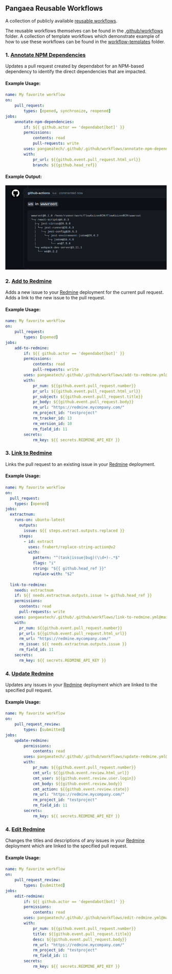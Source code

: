 ## Pangaea Reusable Workflows

A collection of publicly available [reusable workflows](https://docs.github.com/en/actions/using-workflows/reusing-workflows).

The reusable workflows themselves can be found in the [.github/workflows](.github/workflows) folder. A collection of template workflows which demonstrate example of how to use these workflows can be found in the [workflow-templates](./workflow-templates) folder.

### 1. [Annotate NPM Dependencies](.github/workflows/annotate-npm-dependencies.yml)

Updates a pull request created by dependabot for an NPM-based dependency to
identify the direct dependencies that are impacted.

#### Example Usage:

```yaml
name: My favorite workflow
on:
    pull_request:
        types: [opened, synchronize, reopened]
jobs:
    annotate-npm-dependencies:
        if: ${{ github.actor == 'dependabot[bot]' }}
        permissions:
            contents: read
            pull-requests: write
        uses: pangaeatech/.github/.github/workflows/annotate-npm-dependencies.yml@main
        with:
            pr_url: ${{github.event.pull_request.html_url}}
            branch: ${{github.head_ref}}
```

#### Example Output:

![Example Output](images/annotate-npm-dependencies.png)

### 2. [Add to Redmine](.github/workflows/add-to-redmine.yml)

Adds a new issue to your [Redmine](https://redmine.org/) deployment
for the current pull request. Adds a link to the new issue to the pull request.

#### Example Usage:

```yaml
name: My favorite workflow
on:
    pull_request:
        types: [opened]
jobs:
    add-to-redmine:
        if: ${{ github.actor == 'dependabot[bot]' }}
        permissions:
            contents: read
            pull-requests: write
        uses: pangaeatech/.github/.github/workflows/add-to-redmine.yml@main
        with:
            pr_num: ${{github.event.pull_request.number}}
            pr_url: ${{github.event.pull_request.html_url}}
            pr_subject: ${{github.event.pull_request.title}}
            pr_body: ${{github.event.pull_request.body}}
            rm_url: "https://redmine.mycompany.com/"
            rm_project_id: "testproject"
            rm_tracker_id: 13
            rm_version_id: 10
            rm_field_id: 11
        secrets:
            rm_key: ${{ secrets.REDMINE_API_KEY }}
```

### 3. [Link to Redmine](.github/workflows/link-to-redmine.yml)

Links the pull request to an existing issue in your [Redmine](https://redmine.org/) deployment.

#### Example Usage:

```yaml
name: My favorite workflow
on:
  pull_request:
    types: [opened]
jobs:
  extractnum:
    runs-on: ubuntu-latest
      outputs:
        issue: ${{ steps.extract.outputs.replaced }}
      steps:
        - id: extract
          uses: frabert/replace-string-action@v2
          with:
            pattern: "^(task|issue|bug)(\\d+)-.*$"
            flags: "i"
            string: "${{ github.head_ref }}"
            replace-with: "$2"

  link-to-redmine:
    needs: extractnum
    if: ${{ needs.extractnum.outputs.issue != github.head_ref }}
    permissions:
      contents: read
      pull-requests: write
    uses: pangaeatech/.github/.github/workflows/link-to-redmine.yml@main
    with:
      pr_num: ${{github.event.pull_request.number}}
      pr_url: ${{github.event.pull_request.html_url}}
      rm_url: "https://redmine.mycompany.com/"
      rm_issue: ${{ needs.extractnum.outputs.issue }}
      rm_field_id: 11
    secrets:
      rm_key: ${{ secrets.REDMINE_API_KEY }}
```

### 4. [Update Redmine](.github/workflows/update-redmine.yml)

Updates any issues in your [Redmine](https://redmine.org/) deployment which are linked to the specified pull request.

#### Example Usage:

```yaml
name: My favorite workflow
on:
    pull_request_review:
        types: [submitted]
jobs:
    update-redmine:
        permissions:
            contents: read
        uses: pangaeatech/.github/.github/workflows/update-redmine.yml@main
        with:
            pr_num: ${{github.event.pull_request.number}}
            cmt_url: ${{github.event.review.html_url}}
            cmt_user: ${{github.event.review.user.login}}
            cmt_body: ${{github.event.review.body}}
            cmt_action: ${{github.event.review.state}}
            rm_url: "https://redmine.mycompany.com/"
            rm_project_id: "testproject"
            rm_field_id: 11
        secrets:
            rm_key: ${{ secrets.REDMINE_API_KEY }}
```

### 4. [Edit Redmine](.github/workflows/edit-redmine.yml)

Changes the titles and descriptions of any issues in your [Redmine](https://redmine.org/) deployment which are linked to the specified pull request.

#### Example Usage:

```yaml
name: My favorite workflow
on:
    pull_request_review:
        types: [submitted]
jobs:
    edit-redmine:
        if: ${{ github.actor == 'dependabot[bot]' }}
        permissions:
            contents: read
        uses: pangaeatech/.github/.github/workflows/edit-redmine.yml@main
        with:
            pr_num: ${{github.event.pull_request.number}}
            title: ${{github.event.pull_request.title}}
            desc: ${{github.event.pull_request.body}}
            rm_url: "https://redmine.mycompany.com/"
            rm_project_id: "testproject"
            rm_field_id: 11
        secrets:
            rm_key: ${{ secrets.REDMINE_API_KEY }}
```
